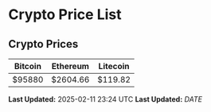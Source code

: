 # Crypto Price List

## Crypto Prices
| Bitcoin | Ethereum | Litecoin |
| ------- | -------- | -------- |
| $95880 | $2604.66 | $119.82 |
**Last Updated:** 2025-02-11 23:24 UTC
**Last Updated:** $DATE$
